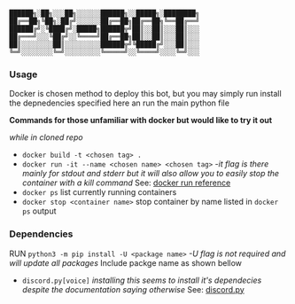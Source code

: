 ```

██████╗░██╗░░░██╗░░░░░░██████╗░░█████╗░████████╗
██╔══██╗╚██╗░██╔╝░░░░░░██╔══██╗██╔══██╗╚══██╔══╝
██████╔╝░╚████╔╝░█████╗██████╦╝██║░░██║░░░██║░░░
██╔═══╝░░░╚██╔╝░░╚════╝██╔══██╗██║░░██║░░░██║░░░
██║░░░░░░░░██║░░░░░░░░░██████╦╝╚█████╔╝░░░██║░░░
╚═╝░░░░░░░░╚═╝░░░░░░░░░╚═════╝░░╚════╝░░░░╚═╝░░░
```

### Usage
Docker is chosen method to deploy this bot, but you may simply run install the depnedencies specified here an run the main python file

**Commands for those unfamiliar with docker but would like to try it out**

*while in cloned repo*
- `docker build -t <chosen tag> .`
- `docker run -it --name <chosen name> <chosen tag>` *-it flag is there mainly for stdout and stderr but it will also allow you to easily stop the container with a kill command* See: [docker run reference](https://docs.docker.com/engine/reference/run/)
- `docker ps` list currently running containers
- `docker stop <container name>` stop container by name listed in `docker ps` output

### Dependencies
RUN `python3 -m pip install -U <package name>` *-U flag is not required and will update all packages*
Include packge name as shown bellow
- `discord.py[voice]` *installing this seems to install it's dependecies despite the documentation saying otherwise* See: [discord.py](https://discordpy.readthedocs.io/en/latest/intro.html)
